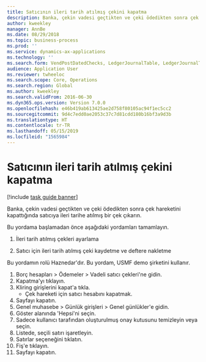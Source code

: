 ```yaml
---
title: Satıcının ileri tarih atılmış çekini kapatma
description: Banka, çekin vadesi geçtikten ve çeki ödedikten sonra çek hareketini kapattığında satıcıya ileri tarihe atılmış bir çek çıkarın.
author: kweekley
manager: AnnBe
ms.date: 08/29/2018
ms.topic: business-process
ms.prod: ''
ms.service: dynamics-ax-applications
ms.technology: ''
ms.search.form: VendPostDatedChecks, LedgerJournalTable, LedgerJournalTransDaily, LedgerTransVoucher
audience: Application User
ms.reviewer: twheeloc
ms.search.scope: Core, Operations
ms.search.region: Global
ms.author: kweekley
ms.search.validFrom: 2016-06-30
ms.dyn365.ops.version: Version 7.0.0
ms.openlocfilehash: e46b419ab613425ae2d758f80105ac94f1ec5cc2
ms.sourcegitcommit: 9d4c7edd0ae2053c37c7d81cdd180b16bf3a9d3b
ms.translationtype: HT
ms.contentlocale: tr-TR
ms.lasthandoff: 05/15/2019
ms.locfileid: "1565984"
---
```

# <a name="settle-a-postdated-check-for-a-vendor"></a>Satıcının ileri tarih atılmış çekini kapatma

[!include [task guide banner](../../includes/task-guide-banner.md)]

Banka, çekin vadesi geçtikten ve çeki ödedikten sonra çek hareketini kapattığında satıcıya ileri tarihe atılmış bir çek çıkarın. 

Bu yordama başlamadan önce aşağıdaki yordamları tamamlayın.

1) İleri tarih atılmış çekleri ayarlama

2) Satıcı için ileri tarih atılmış çeki kaydetme ve deftere nakletme



Bu yordamın rolü Haznedar'dır. Bu yordam, USMF demo şirketini kullanır.

1. Borç hesapları > Ödemeler > Vadeli satıcı çekleri'ne gidin.
2. Kapatma'yı tıklayın.
3. Kliring girişlerini kapat'a tıkla.
    * Çek hareketi için satıcı hesabını kapatmak.  
4. Sayfayı kapatın.
5. Genel muhasebe > Günlük girişleri > Genel günlükler'e gidin.
6. Göster alanında 'Hepsi'ni seçin.
7. Sadece kullanıcı tarafından oluşturulmuş onay kutusunu temizleyin veya seçin.
8. Listede, seçili satırı işaretleyin.
9. Satırlar seçeneğini tıklatın.
10. Fiş'e tıklayın.
11. Sayfayı kapatın.

